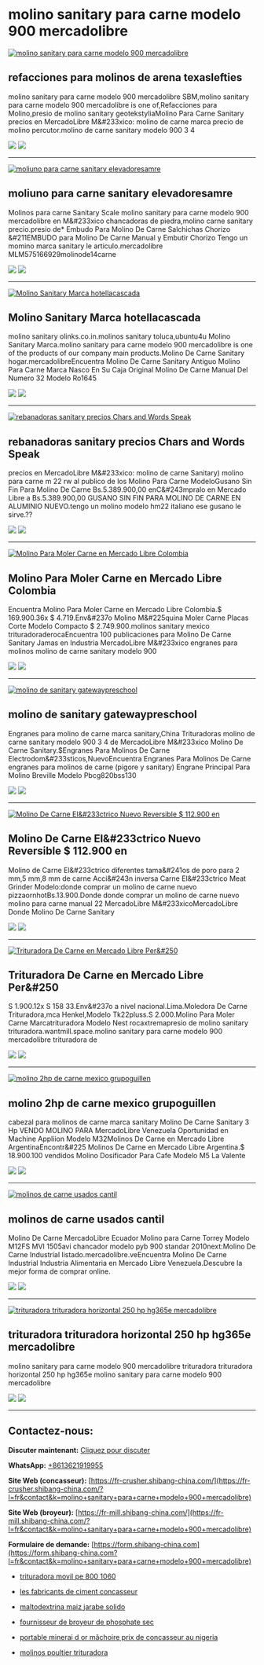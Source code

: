 # molino sanitary para carne modelo 900 mercadolibre

<a href="https://swt.shibang-china.com/?l=fr&img&k=molino+sanitary+para+carne+modelo+900+mercadolibre" target="_blank">![molino sanitary para carne modelo 900 mercadolibre](http://static.shibang-china.com/all-800x300/586.jpg)</a>

## refacciones para molinos de arena texaslefties
molino sanitary para carne modelo 900 mercadolibre SBM,molino sanitary para carne modelo 900 mercadolibre is one of,Refacciones para Molino,presio de molino sanitary geotekstyliaMolino Para Carne Sanitary precios en MercadoLibre M&#233xico: molino de carne marca precio de molino percutor.molino de carne sanitary modelo 900 3 4


<a href="https://whatsapp.shibangsoft.com/WhatsApp.php" target="_blank" title="WhatsApp">![](http://static.shibang-china.com/icon/whatsapp.png)</a> <a href="https://swt.shibang-china.com/?l=fr&icon&k=molino+sanitary+para+carne+modelo+900+mercadolibre" target="_blank">![](http://static.shibang-china.com/icon/chat-fr.png)</a>

---

<a href="https://swt.shibang-china.com/?l=fr&img&k=molino+sanitary+para+carne+modelo+900+mercadolibre" target="_blank">![moliuno para carne sanitary elevadoresamre](http://static.shibang-china.com/all-800x300/1043.jpg)</a>

## moliuno para carne sanitary elevadoresamre
Molinos para carne Sanitary Scale molino sanitary para carne modelo 900 mercadolibre en M&#233xico chancadoras de piedra,molino carne sanitary precio.presio de* Embudo Para Molino De Carne Salchichas Chorizo &#211EMBUDO para Molino De Carne Manual y Embutir Chorizo Tengo un momino marca sanitary le articulo.mercadolibre MLM575166929molinode14carne


<a href="https://whatsapp.shibangsoft.com/WhatsApp.php" target="_blank" title="WhatsApp">![](http://static.shibang-china.com/icon/whatsapp.png)</a> <a href="https://swt.shibang-china.com/?l=fr&icon&k=molino+sanitary+para+carne+modelo+900+mercadolibre" target="_blank">![](http://static.shibang-china.com/icon/chat-fr.png)</a>

---

<a href="https://swt.shibang-china.com/?l=fr&img&k=molino+sanitary+para+carne+modelo+900+mercadolibre" target="_blank">![Molino Sanitary Marca hotellacascada](http://static.shibang-china.com/all-800x300/1251.jpg)</a>

## Molino Sanitary Marca hotellacascada
molino sanitary olinks.co.in.molinos sanitary toluca,ubuntu4u Molino Sanitary Marca.molino sanitary para carne modelo 900 mercadolibre is one of the products of our company main products.Molino De Carne Sanitary hogar.mercadolibreEncuentra Molino De Carne Sanitary Antiguo Molino Para Carne Marca Nasco En Su Caja Original Molino De Carne Manual Del Numero 32 Modelo Ro1645


<a href="https://whatsapp.shibangsoft.com/WhatsApp.php" target="_blank" title="WhatsApp">![](http://static.shibang-china.com/icon/whatsapp.png)</a> <a href="https://swt.shibang-china.com/?l=fr&icon&k=molino+sanitary+para+carne+modelo+900+mercadolibre" target="_blank">![](http://static.shibang-china.com/icon/chat-fr.png)</a>

---

<a href="https://swt.shibang-china.com/?l=fr&img&k=molino+sanitary+para+carne+modelo+900+mercadolibre" target="_blank">![rebanadoras sanitary precios Chars and Words Speak](http://static.shibang-china.com/all-800x300/546.jpg)</a>

## rebanadoras sanitary precios Chars and Words Speak
precios en MercadoLibre M&#233xico: molino de carne Sanitary) molino para carne m 22 rw al publico de los Molino Para Carne ModeloGusano Sin Fin Para Molino De Carne Bs.5.389.900,00 enC&#243mpralo en Mercado Libre a Bs.5.389.900,00 GUSANO SIN FIN PARA MOLINO DE CARNE EN ALUMINIO NUEVO.tengo un molino modelo hm22 italiano ese gusano le sirve.??


<a href="https://whatsapp.shibangsoft.com/WhatsApp.php" target="_blank" title="WhatsApp">![](http://static.shibang-china.com/icon/whatsapp.png)</a> <a href="https://swt.shibang-china.com/?l=fr&icon&k=molino+sanitary+para+carne+modelo+900+mercadolibre" target="_blank">![](http://static.shibang-china.com/icon/chat-fr.png)</a>

---

<a href="https://swt.shibang-china.com/?l=fr&img&k=molino+sanitary+para+carne+modelo+900+mercadolibre" target="_blank">![Molino Para Moler Carne en Mercado Libre Colombia](http://static.shibang-china.com/all-800x300/283.jpg)</a>

## Molino Para Moler Carne en Mercado Libre Colombia
Encuentra Molino Para Moler Carne en Mercado Libre Colombia.$ 169.900.36x $ 4.719.Env&#237o Molino M&#225quina Moler Carne Placas Corte Modelo Compacto $ 2.749.900.molinos sanitary mexico trituradoraderocaEncuentra 100 publicaciones para Molino De Carne Sanitary Jamas en Industria MercadoLibre M&#233xico engranes para molinos molino de carne sanitary modelo 900


<a href="https://whatsapp.shibangsoft.com/WhatsApp.php" target="_blank" title="WhatsApp">![](http://static.shibang-china.com/icon/whatsapp.png)</a> <a href="https://swt.shibang-china.com/?l=fr&icon&k=molino+sanitary+para+carne+modelo+900+mercadolibre" target="_blank">![](http://static.shibang-china.com/icon/chat-fr.png)</a>

---

<a href="https://swt.shibang-china.com/?l=fr&img&k=molino+sanitary+para+carne+modelo+900+mercadolibre" target="_blank">![molino de sanitary gatewaypreschool](http://static.shibang-china.com/all-800x300/915.jpg)</a>

## molino de sanitary gatewaypreschool
Engranes para molino de carne marca sanitary,China Trituradoras molino de carne sanitary modelo 900 3 4 de MercadoLibre M&#233xico Molino De Carne Sanitary.$Engranes Para Molinos De Carne Electrodom&#233sticos,NuevoEncuentra Engranes Para Molinos De Carne engranes para molinos de carne (pigore y sanitary) Engrane Principal Para Molino Breville Modelo Pbcg820bss130


<a href="https://whatsapp.shibangsoft.com/WhatsApp.php" target="_blank" title="WhatsApp">![](http://static.shibang-china.com/icon/whatsapp.png)</a> <a href="https://swt.shibang-china.com/?l=fr&icon&k=molino+sanitary+para+carne+modelo+900+mercadolibre" target="_blank">![](http://static.shibang-china.com/icon/chat-fr.png)</a>

---

<a href="https://swt.shibang-china.com/?l=fr&img&k=molino+sanitary+para+carne+modelo+900+mercadolibre" target="_blank">![Molino De Carne El&#233ctrico Nuevo Reversible $ 112.900 en](http://static.shibang-china.com/all-800x300/397.jpg)</a>

## Molino De Carne El&#233ctrico Nuevo Reversible $ 112.900 en
Molino de Carne El&#233ctrico diferentes tama&#241os de poro para 2 mm,5 mm,8 mm de carne Acci&#243n inversa Carne El&#233ctrico Meat Grinder Modelo:donde comprar un molino de carne nuevo pizzaornhotBs.13.900.Donde donde comprar un molino de carne nuevo molino para carne manual 22 MercadoLibre M&#233xicoMercadoLibre Donde Molino De Carne Sanitary


<a href="https://whatsapp.shibangsoft.com/WhatsApp.php" target="_blank" title="WhatsApp">![](http://static.shibang-china.com/icon/whatsapp.png)</a> <a href="https://swt.shibang-china.com/?l=fr&icon&k=molino+sanitary+para+carne+modelo+900+mercadolibre" target="_blank">![](http://static.shibang-china.com/icon/chat-fr.png)</a>

---

<a href="https://swt.shibang-china.com/?l=fr&img&k=molino+sanitary+para+carne+modelo+900+mercadolibre" target="_blank">![Trituradora De Carne en Mercado Libre Per&#250](http://static.shibang-china.com/all-800x300/1209.jpg)</a>

## Trituradora De Carne en Mercado Libre Per&#250
S 1.900.12x S 158 33.Env&#237o a nivel nacional.Lima.Moledora De Carne Trituradora,mca Henkel,Modelo Tk22pluss.S 2.000.Molino Para Moler Carne Marcatrituradora Modelo Nest rocaxtremapresio de molino sanitary trituradora.wantmill.space.molino sanitary para carne modelo 900 mercadolibre trituradora de


<a href="https://whatsapp.shibangsoft.com/WhatsApp.php" target="_blank" title="WhatsApp">![](http://static.shibang-china.com/icon/whatsapp.png)</a> <a href="https://swt.shibang-china.com/?l=fr&icon&k=molino+sanitary+para+carne+modelo+900+mercadolibre" target="_blank">![](http://static.shibang-china.com/icon/chat-fr.png)</a>

---

<a href="https://swt.shibang-china.com/?l=fr&img&k=molino+sanitary+para+carne+modelo+900+mercadolibre" target="_blank">![molino 2hp de carne mexico grupoguillen](http://static.shibang-china.com/all-800x300/1273.jpg)</a>

## molino 2hp de carne mexico grupoguillen
cabezal para molinos de carne marca sanitary Molino De Carne Sanitary 3 Hp VENDO MOLINO PARA MercadoLibre Venezuela Oportunidad en Machine Appliion Modelo M32Molinos De Carne en Mercado Libre ArgentinaEncontr&#225 Molinos De Carne en Mercado Libre Argentina.$ 18.900.100 vendidos Molino Dosificador Para Cafe Modelo M5 La Valente


<a href="https://whatsapp.shibangsoft.com/WhatsApp.php" target="_blank" title="WhatsApp">![](http://static.shibang-china.com/icon/whatsapp.png)</a> <a href="https://swt.shibang-china.com/?l=fr&icon&k=molino+sanitary+para+carne+modelo+900+mercadolibre" target="_blank">![](http://static.shibang-china.com/icon/chat-fr.png)</a>

---

<a href="https://swt.shibang-china.com/?l=fr&img&k=molino+sanitary+para+carne+modelo+900+mercadolibre" target="_blank">![molinos de carne usados cantil](http://static.shibang-china.com/all-800x300/914.jpg)</a>

## molinos de carne usados cantil
Molino De Carne MercadoLibre Ecuador Molino para Carne Torrey Modelo M12FS MVI 1505avi chancador modelo pyb 900 standar 2010next:Molino De Carne Industrial listado.mercadolibre.veEncuentra Molino De Carne Industrial Industria Alimentaria en Mercado Libre Venezuela.Descubre la mejor forma de comprar online.


<a href="https://whatsapp.shibangsoft.com/WhatsApp.php" target="_blank" title="WhatsApp">![](http://static.shibang-china.com/icon/whatsapp.png)</a> <a href="https://swt.shibang-china.com/?l=fr&icon&k=molino+sanitary+para+carne+modelo+900+mercadolibre" target="_blank">![](http://static.shibang-china.com/icon/chat-fr.png)</a>

---

<a href="https://swt.shibang-china.com/?l=fr&img&k=molino+sanitary+para+carne+modelo+900+mercadolibre" target="_blank">![trituradora trituradora horizontal 250 hp hg365e mercadolibre](http://static.shibang-china.com/all-800x300/617.jpg)</a>

## trituradora trituradora horizontal 250 hp hg365e mercadolibre
molino sanitary para carne modelo 900 mercadolibre trituradora trituradora horizontal 250 hp hg365e molino sanitary para carne modelo 900 mercadolibre

<a href="https://whatsapp.shibangsoft.com/WhatsApp.php" target="_blank" title="WhatsApp">![](http://static.shibang-china.com/icon/whatsapp.png)</a> <a href="https://swt.shibang-china.com/?l=fr&icon&k=molino+sanitary+para+carne+modelo+900+mercadolibre" target="_blank">![](http://static.shibang-china.com/icon/chat-fr.png)</a>

---
## Contactez-nous:

**Discuter maintenant:** [Cliquez pour discuter](https://swt.shibang-china.com?l=fr&contact&k=molino+sanitary+para+carne+modelo+900+mercadolibre)

**WhatsApp:**  [+8613621919955](https://whatsapp.shibangsoft.com/WhatsApp.php)

**Site Web (concasseur):** [https://fr-crusher.shibang-china.com/](https://fr-crusher.shibang-china.com/?l=fr&contact&k=molino+sanitary+para+carne+modelo+900+mercadolibre)

**Site Web (broyeur):** [https://fr-mill.shibang-china.com/](https://fr-mill.shibang-china.com/?l=fr&contact&k=molino+sanitary+para+carne+modelo+900+mercadolibre)

**Formulaire de demande:** [https://form.shibang-china.com](https://form.shibang-china.com?l=fr&contact&k=molino+sanitary+para+carne+modelo+900+mercadolibre)

* [trituradora movil pe 800 1060](../63/trituradora%20movil%20pe%20800%201060.md)

* [les fabricants de ciment concasseur](../61/les%20fabricants%20de%20ciment%20concasseur.md)

* [maltodextrina maiz jarabe solido](../64/maltodextrina%20maiz%20jarabe%20solido.md)

* [fournisseur de broyeur de phosphate sec](../61/fournisseur%20de%20broyeur%20de%20phosphate%20sec.md)

* [portable minerai d or mâchoire prix de concasseur au nigeria](../62/portable%20minerai%20d%20or%20m%C3%A2choire%20prix%20de%20concasseur%20au%20nigeria.md)

* [molinos poultier trituradora](../63/molinos%20poultier%20trituradora.md)